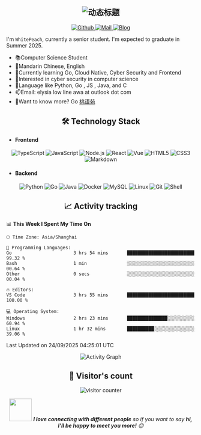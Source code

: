 <!-- 动态波浪文字 -->
<h2 align="center">
  <img src="https://readme-typing-svg.demolab.com?font=Fira+Code&weight=600&size=26&duration=4000&pause=1000&color=58A6FF&center=true&vCenter=true&width=500&lines=Hi+👋,+I'm+WhitePeach;Full+Stack+Developer;Open+Source+Enthusiast;Tech+Blog+Writer" alt="动态标题" />
</h2>

<!-- 社交徽章 -->
<div align="center">
  <a href="https://github.com/MarsRH">
    <img src="https://img.shields.io/badge/Github-Profile-white?style=flat-square&logo=Github" alt="Github">
  </a>
  <a href="mailto:elysia_awa@outlook.com">
    <img src="https://img.shields.io/badge/Mail-Contact%20Me-blue?style=flat-square&logo=maildotru" alt="Mail">
  </a>
  <a href="https://www.whitepeach.top">
    <img src="https://img.shields.io/badge/Blog-whitepeach.top-pink?style=flat-square&logo=WordPress" alt="Blog">
  </a>
</div>

<!-- 个人简介 -->
I'm `WhitePeach`, currently a senior student. I'm expected to graduate in Summer 2025.

- 📚Computer Science Student
- 💬Mandarin Chinese, English
- 🌱Currently learning Go, Cloud Native, Cyber Security and Frontend
- 🧠Interested in cyber security in computer science
- 💜Language like Python, Go , JS , Java, and C
- 📫Email: elysia low line awa at outlook dot com
- 🔎Want to know more? Go [桃语苑](https://www.whitepeach.top)

<!-- 技能云 -->
<h2 align="center">🛠️ Technology Stack</h2>

- #### Frontend
  
<div align="center">
  
  <img src="https://img.shields.io/badge/TypeScript-3178C6?style=for-the-badge&logo=typescript&logoColor=white" alt="TypeScript">
  <img src="https://img.shields.io/badge/JavaScript-F7DF1E?style=for-the-badge&logo=javascript&logoColor=black" alt="JavaScript">
  <img src="https://img.shields.io/badge/Node.js-339933?style=for-the-badge&logo=node.js&logoColor=white" alt="Node.js">
  <img src="https://img.shields.io/badge/React-61DAFB?style=for-the-badge&logo=react&logoColor=black" alt="React">
  <img src="https://img.shields.io/badge/vue.js-4FC08D?style=for-the-badge&logo=vue.js&logoColor=white" alt="Vue">
  <img src="https://img.shields.io/badge/HTML5-E34F26?style=for-the-badge&logo=html5&logoColor=white" alt="HTML5">
  <img src="https://img.shields.io/badge/CSS3-1572B6?style=for-the-badge&logo=css3&logoColor=white" alt="CSS3">
  <img src="https://img.shields.io/badge/Markdown-000000?style=for-the-badge&logo=markdown&logoColor=white" alt="Markdown">
</div>

- #### Backend

<div align="center">
  <img src="https://img.shields.io/badge/Python-3776AB?style=for-the-badge&logo=python&logoColor=white" alt="Python">
  <img src="https://img.shields.io/badge/Go-00ADD8?style=for-the-badge&logo=go&logoColor=white" alt="Go">
  <img src="https://img.shields.io/badge/Java-red?style=for-the-badge&logo=java&logoColor=white" alt="Java">
  <img src="https://img.shields.io/badge/Docker-2496ED?style=for-the-badge&logo=docker&logoColor=white" alt="Docker">
  <img src="https://img.shields.io/badge/MySQL-4479A1?style=for-the-badge&logo=mysql&logoColor=white" alt="MySQL">
  <img src="https://img.shields.io/badge/Linux-FCC624?style=for-the-badge&logo=linux&logoColor=black" alt="Linux">
  <img src="https://img.shields.io/badge/Git-F05032?style=for-the-badge&logo=git&logoColor=white" alt="Git">
  <img src="https://img.shields.io/badge/Shell-4EAA25?style=for-the-badge&logo=gnubash&logoColor=white" alt="Shell">
</div>

<!-- 动态活动图 -->
<h2 align="center">📈 Activity tracking</h2>

<!--START_SECTION:waka-->
📊 **This Week I Spent My Time On** 

```text
🕑︎ Time Zone: Asia/Shanghai

💬 Programming Languages: 
Go                       3 hrs 54 mins       █████████████████████████   99.32 % 
Bash                     1 min               ░░░░░░░░░░░░░░░░░░░░░░░░░   00.64 % 
Other                    0 secs              ░░░░░░░░░░░░░░░░░░░░░░░░░   00.04 % 

🔥 Editors: 
VS Code                  3 hrs 55 mins       █████████████████████████   100.00 % 

💻 Operating System: 
Windows                  2 hrs 23 mins       ███████████████░░░░░░░░░░   60.94 % 
Linux                    1 hr 32 mins        ██████████░░░░░░░░░░░░░░░   39.06 % 
```


 Last Updated on 24/09/2025 04:25:01 UTC
<!--END_SECTION:waka-->
<div align="center">
  <img src="https://github-readme-activity-graph.vercel.app/graph?username=MarsRH&theme=react-dark&bg_color=0D1117&hide_border=true&area=true" alt="Activity Graph">
</div>

<h2 align="center">👀 Visitor's count </h2>

<p align="center">
  <img src="https://profile-counter.glitch.me/MarsRH/count.svg" alt="visitor counter" />
</p>

<div align="center">
  <img src="https://media.giphy.com/media/LnQjpWaON8nhr21vNW/giphy.gif" width="60"> <em><b>I love connecting with different people</b> so if you want to say <b>hi, I'll be happy to meet you more!</b> 😊</em>
</div>
